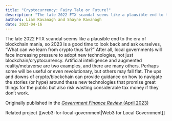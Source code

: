 ```yaml
---
title: "Cryptocurrency: Fairy Tale or Future?"
description: "The late 2022 FTX scandal seems like a plausible end to the era of blockchain mania, so 2023 is a good time to look back and ask ourselves, 'What can we learn from crypto thus far?' After all, local governments will face increasing pressure to adopt new technologies, not just blockchain/cryptocurrency."
authors: Liam Kavanagh and Shayne Kavanagh
date: 2023-04-16
---
```


The late 2022 FTX scandal seems like a plausible end to the era of blockchain mania, so 2023 is a good time to look back and ask ourselves, “What can we learn from crypto thus far?” After all, local governments will face increasing pressure to adopt new technologies, not just blockchain/cryptocurrency. Artificial intelligence and augmented reality/metaverse are two examples, and there are many others. Perhaps some will be useful or even revolutionary, but others may fall flat. The ups and downs of crypto/blockchain can provide guidance on how to navigate the stories (or hype) around these new technologies that promise great things for the public but also risk wasting considerable tax money if they don’t work.

Originally published in the [*Government Finance Review* (April 2023)](https://www.gfoa.org/materials/gfr0423-cryptocurrency)

Related project [[web3-for-local-government|Web3 for Local Government]]
